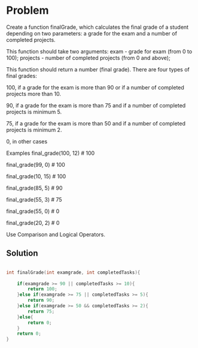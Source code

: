 # Problem

Create a function finalGrade, which calculates the final grade of a student depending on two parameters: a grade for the exam and a number of completed projects.

This function should take two arguments: exam - grade for exam (from 0 to 100); projects - number of completed projects (from 0 and above);

This function should return a number (final grade). There are four types of final grades:

100, if a grade for the exam is more than 90 or if a number of completed projects more than 10.

90, if a grade for the exam is more than 75 and if a number of completed projects is minimum 5.

75, if a grade for the exam is more than 50 and if a number of completed projects is minimum 2.

0, in other cases

Examples
final_grade(100, 12) # 100

final_grade(99, 0) # 100

final_grade(10, 15) # 100

final_grade(85, 5) # 90

final_grade(55, 3) # 75

final_grade(55, 0) # 0

final_grade(20, 2) # 0

Use Comparison and Logical Operators.

## Solution 

```cpp

int finalGrade(int examgrade, int completedTasks){
    
    if(examgrade >= 90 || completedTasks >= 10){
        return 100;
    }else if(examgrade >= 75 || completedTasks >= 5){
        return 90;
    }else if(examgrade >= 50 && completedTasks >= 2){
        return 75;
    }else{
        return 0;
    }
    return 0;
}

```



